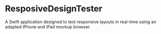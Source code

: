 # ResposiveDesignTester
A Swift application designed to test responsive layouts in real-time using an adapted iPhone and iPad mockup browser.

